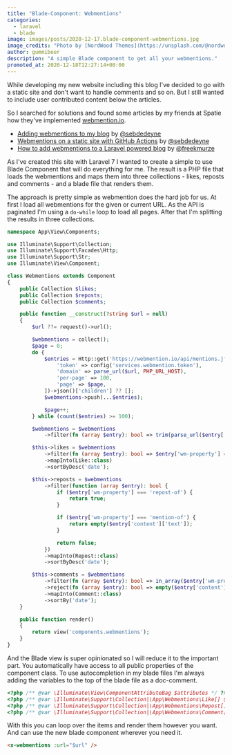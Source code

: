 ```yaml
---
title: "Blade-Component: Webmentions"
categories:
  - laravel
  - blade
image: images/posts/2020-12-17.blade-component-webmentions.jpg
image_credits: "Photo by [NordWood Themes](https://unsplash.com/@nordwood) on [Unsplash](https://unsplash.com/photos/yyMJNPgQ-X8)"
author: gummibeer
description: "A simple Blade component to get all your webmentions."
promoted_at: 2020-12-18T12:27:14+00:00
---
```


While developing my new website including this blog I've decided to go with a static site and don't want to handle comments and so on.
But I still wanted to include user contributed content below the articles.

So I searched for solutions and found some articles by my friends at Spatie how they've implemented [webmention.io](https://webmention.io/).

- [Adding webmentions to my blog](https://sebastiandedeyne.com/adding-webmentions-to-my-blog/) by [@sebdedeyne](https://twitter.com/sebdedeyne)
- [Webmentions on a static site with GitHub Actions](https://sebastiandedeyne.com/webmentions-on-a-static-site-with-github-actions/) by [@sebdedeyne](https://twitter.com/sebdedeyne)
- [How to add webmentions to a Laravel powered blog](https://freek.dev/1406-how-to-add-webmentions-to-a-laravel-powered-blog) by [@freekmurze](https://twitter.com/freekmurze)

As I've created this site with Laravel 7 I wanted to create a simple to use Blade Component that will do everything for me.
The result is a PHP file that loads the webmentions and maps them into three collections - likes, reposts and comments - and a blade file that renders them.

The approach is pretty simple as webmention does the hard job for us.
At first I load all webmentions for the given or current URL.
As the API is paginated I'm using a `do-while` loop to load all pages.
After that I'm splitting the results in three collections.

```php app/View/Components/Webmentions.php
namespace App\View\Components;

use Illuminate\Support\Collection;
use Illuminate\Support\Facades\Http;
use Illuminate\Support\Str;
use Illuminate\View\Component;

class Webmentions extends Component
{
    public Collection $likes;
    public Collection $reposts;
    public Collection $comments;

    public function __construct(?string $url = null)
    {
        $url ??= request()->url();

        $webmentions = collect();
        $page = 0;
        do {
            $entries = Http::get('https://webmention.io/api/mentions.jf2', [
                'token' => config('services.webmention.token'),
                'domain' => parse_url($url, PHP_URL_HOST),
                'per-page' => 100,
                'page' => $page,
            ])->json()['children'] ?? [];
            $webmentions->push(...$entries);

            $page++;
        } while (count($entries) >= 100);

        $webmentions = $webmentions
            ->filter(fn (array $entry): bool => trim(parse_url($entry['wm-target'], PHP_URL_PATH), '/') === trim(parse_url($url, PHP_URL_PATH), '/'));

        $this->likes = $webmentions
            ->filter(fn (array $entry): bool => $entry['wm-property'] === 'like-of')
            ->mapInto(Like::class)
            ->sortByDesc('date');

        $this->reposts = $webmentions
            ->filter(function (array $entry): bool {
                if ($entry['wm-property'] === 'repost-of') {
                    return true;
                }

                if ($entry['wm-property'] === 'mention-of') {
                    return empty($entry['content']['text']);
                }

                return false;
            })
            ->mapInto(Repost::class)
            ->sortByDesc('date');

        $this->comments = $webmentions
            ->filter(fn (array $entry): bool => in_array($entry['wm-property'], ['mention-of', 'in-reply-to']))
            ->reject(fn (array $entry): bool => empty($entry['content']['text']))
            ->mapInto(Comment::class)
            ->sortBy('date');
    }

    public function render()
    {
        return view('components.webmentions');
    }
}
```

And the Blade view is super opinionated so I will reduce it to the important part.
You automatically have access to all public properties of the component class.
To use autocompletion in my blade files I'm always adding the variables to the top of the blade file as a doc-comment.

```php resources/views/components/webmentions.blade.php
<?php /** @var \Illuminate\View\ComponentAttributeBag $attributes */ ?>
<?php /** @var \Illuminate\Support\Collection|\App\Webmentions\Like[] $likes */ ?>
<?php /** @var \Illuminate\Support\Collection|\App\Webmentions\Repost[] $reposts */ ?>
<?php /** @var \Illuminate\Support\Collection|\App\Webmentions\Comment[] $comments */ ?>
```

With this you can loop over the items and render them however you want.
And can use the new blade component wherever you need it.

```html
<x-webmentions :url="$url" />
```
